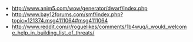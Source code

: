 * http://www.anim5.com/wow/generator/dwarf/index.php
* http://www.bay12forums.com/smf/index.php?topic=121374.msg4111064#msg4111064
* http://www.reddit.com/r/roguelikes/comments/1b4wuq/i_would_welcome_help_in_building_list_of_threats/
